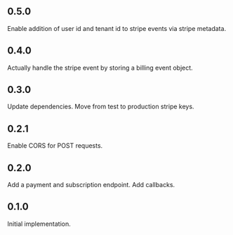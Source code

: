 ## 0.5.0

Enable addition of user id and tenant id to stripe events via stripe metadata.

## 0.4.0

Actually handle the stripe event by storing a billing event object.

## 0.3.0

Update dependencies. Move from test to production stripe keys.

## 0.2.1

Enable CORS for POST requests.

## 0.2.0

Add a payment and subscription endpoint. Add callbacks.

## 0.1.0

Initial implementation.